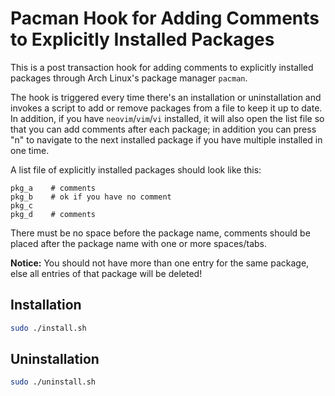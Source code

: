 # Pacman Hook for Adding Comments to Explicitly Installed Packages

This is a post transaction hook for adding comments to explicitly installed packages through Arch Linux's package manager `pacman`.

The hook is triggered every time there's an installation or uninstallation and invokes a script to add or remove packages from a file to keep it up to date. In addition, if you have `neovim`/`vim`/`vi` installed, it will also open the list file so that you can add comments after each package; in addition you can press "n" to navigate to the next installed package if you have multiple installed in one time.

A list file of explicitly installed packages should look like this:

```
pkg_a    # comments
pkg_b    # ok if you have no comment
pkg_c
pkg_d    # comments
```
There must be no space before the package name, comments should be placed after the package name with one or more spaces/tabs.

**Notice:** You should not have more than one entry for the same package, else all entries of that package will be deleted!

## Installation

```bash
sudo ./install.sh
```

## Uninstallation

```bash
sudo ./uninstall.sh
```
